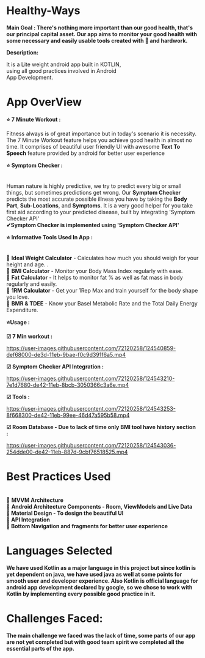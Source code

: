 # Healthy-Ways


<strong>Main Goal : There's nothing more important than our good health, that's our principal capital asset. Our app aims to monitor your good health with some necessary
and easily usable tools created with 💖 and hardwork.</strong>

<strong>Description: </strong>
<p>It is a Lite weight android app built in KOTLIN, <br> using all good practices involved in Android <br>App Development. </p>


# App OverView
<strong>⭐ 7 Minute Workout :</strong>
<p>Fitness always is of great importance but in today's scenario it is necessity. The 7 Minute Workout feature helps you achieve good health in almost no time. 
   It comprises of beautiful user friendly UI with awesome <strong>Text To Speech</strong> feature provided by android for better user experience 
</p>
<strong>⭐ Symptom Checker :</strong>
<p><br>Human nature is highly predictive, we try to predict every big or small things, but sometimes predictions get wrong. Our <strong>Symptom Checker</strong> predicts the most accurate possible illness you have by taking the <strong>Body Part</strong>, <strong>Sub-Locations</strong>, and <strong>Symptoms</strong>. It is a very good helper for you take first aid according to your predicted disease, built by integrating 'Symptom Checker API'<br>
   <strong>✔Symptom Checker is implemented using 'Symptom Checker API'</strong><br>
</p>
<strong>⭐ Informative Tools Used In App :</strong>
<p><br>
    🔰  <strong>Ideal Weight Calculator</strong> - Calculates how much you should weigh for your height and age. .<br>
    🔰  <strong>BMI Calculator</strong> - Monitor your Body Mass Index regularly with ease.<br>
    🔰  <strong>Fat Calculator</strong> - It helps to monitor fat % as well as fat mass in body regularly and easily.<br>
    🔰  <strong>1RM Calculator</strong> - Get your 1Rep Max and train yourself for the body shape you love.<br>
    🔰  <strong>BMR & TDEE</strong> - Know your Basel Metabolic Rate and the Total Daily Energy Expenditure.<br>
</p>


<strong>⭐Usage :</strong>

  
   <strong>☑ 7 Min workout :</strong>
         
   https://user-images.githubusercontent.com/72120258/124540859-def68000-de3d-11eb-9bae-f0c9d391f6a5.mp4
       
   <strong>☑ Symptom Checker API Integration :</strong>
   
   https://user-images.githubusercontent.com/72120258/124543210-7e1d7680-de42-11eb-8bcb-3050366c3a6e.mp4
   
   <strong>☑ Tools :</strong>
   
   https://user-images.githubusercontent.com/72120258/124543253-8f668300-de42-11eb-99ee-46d47a595b58.mp4
  
  <strong>☑ Room Database - Due to lack of time only BMI tool have history section :</strong>
         
   https://user-images.githubusercontent.com/72120258/124543036-254dde00-de42-11eb-887d-9cbf76518525.mp4




  

   

 

# Best Practices Used
<p><br>
    🔰  <strong>MVVM Architecture</strong><br>
    🔰  <strong>Android Architecture Components - Room, ViewModels and Live Data<br>
    🔰  <strong>Material Design - To design the beautiful UI<br>
    🔰  <strong>API Integration</strong> <br>
    🔰  <strong>Bottom Navigation and fragments for better user experience</strong><br>
</p>


# Languages Selected
   
We have used Kotlin as a major language in this project but since kotlin is yet dependent on java, we have used java as well at some points for smooth user and developer experience. Also Kotlin is official language for android app development declared by google, so we chose to work with Kotlin by implementing every possible good practice in it. 

   
# Challenges Faced:

The main challenge we faced was the lack of time, some parts of our app are not yet completed but with good team spirit we completed all the essential parts of the app.
   
   
   
   
   




‍

